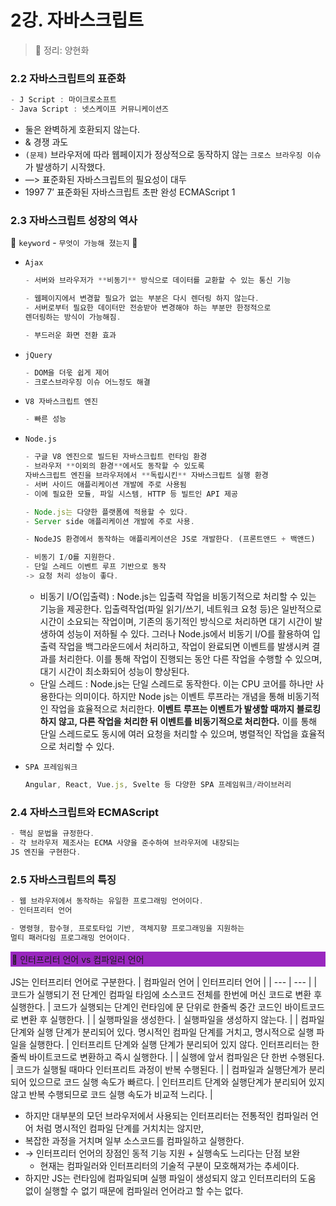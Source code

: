 # 2강. 자바스크립트
> 📝 정리: 양현화

### 2.2 자바스크립트의 표준화

```jsx
- J Script : 마이크로소프트
- Java Script : 넷스케이프 커뮤니케이션즈
```

- 둘은 완벽하게 호환되지 않는다.
- & 경쟁 과도
- `(문제)` 브라우저에 따라 웹페이지가 정상적으로 동작하지 않는 `크로스 브라우징 이슈`가 발생하기 시작했다.
- —> 표준화된 자바스크립트의 필요성이 대두
- 1997 7’ 표준화된 자바스크립트 초판 완성 ECMAScript 1

### 2.3 자바스크립트 성장의 역사

📝 `keyword` - `무엇이 가능해 졌는지` 📝

- `Ajax`

  ```jsx
  - 서버와 브라우저가 **비동기** 방식으로 데이터를 교환할 수 있는 통신 기능

  - 웹페이지에서 변경할 필요가 없는 부분은 다시 렌더링 하지 않는다.
  - 서버로부터 필요한 데이터만 전송받아 변경해야 하는 부분만 한정적으로
  렌더링하는 방식이 가능해짐.

  - 부드러운 화면 전환 효과
  ```

- `jQuery`
  ```jsx
  - DOM을 더욳 쉽게 제어
  - 크로스브라우징 이슈 어느정도 해결
  ```
- `V8 자바스크립트 엔진`
  ```jsx
  - 빠른 성능
  ```
- `Node.js`

  ```jsx
  - 구글 V8 엔진으로 빌드된 자바스크립트 런타임 환경
  - 브라우저 **이외의 환경**에서도 동작할 수 있도록
  자바스크립트 엔진을 브라우저에서 **독립시킨** 자바스크립트 실행 환경
  - 서버 사이드 애플리케이션 개발에 주로 사용됨
  - 이에 필요한 모듈, 파일 시스템, HTTP 등 빌트인 API 제공

  - Node.js는 다양한 플랫폼에 적용할 수 있다.
  - Server side 애플리케이션 개발에 주로 사용.

  - NodeJS 환경에서 동작하는 애플리케이션은 JS로 개발한다. (프론트앤드 + 백앤드)

  - 비동기 I/O를 지원한다.
  - 단일 스레드 이벤트 루프 기반으로 동작
  -> 요청 처리 성능이 좋다.

  ```

  - 비동기 I/O(입출력) : Node.js는 입출력 작업을 비동기적으로 처리할 수 있는 기능을 제공한다. 입출력작업(파일 읽기/쓰기, 네트워크 요청 등)은 일반적으로 시간이 소요되는 작업이며, 기존의 동기적인 방식으로 처리하면 대기 시간이 발생하여 성능이 저하될 수 있다.
    그러나 Node.js에서 비동기 I/O를 활용하여 입출력 작업을 백그라운드에서 처리하고, 작업이 완료되면 이벤트를 발생시켜 결과를 처리한다.
    이를 통해 작업이 진행되는 동안 다른 작업을 수행할 수 있으며, 대기 시간이 최소화되어 성능이 향상된다.
  - 단일 스레드 : Node.js는 단일 스레드로 동작한다. 이는 CPU 코어를 하나만 사용한다는 의미이다.
    하지만 Node js는 이벤트 루프라는 개념을 통해 비동기적인 작업을 효율적으로 처리한다.
    **이벤트 루프는 이벤트가 발생할 때까지 블로킹하지 않고, 다른 작업을 처리한 뒤 이벤트를 비동기적으로 처리한다.**
    이를 통해 단일 스레드로도 동시에 여러 요청을 처리할 수 있으며, 병렬적인 작업을 효율적으로 처리할 수 있다.

- `SPA 프레임워크`
  ```jsx
  Angular, React, Vue.js, Svelte 등 다양한 SPA 프레임워크/라이브러리
  ```

### 2.4 자바스크립트와 ECMAScript

```jsx
- 핵심 문법을 규정한다.
- 각 브라우저 제조사는 ECMA 사양을 준수하여 브라우저에 내장되는
JS 엔진을 구현한다.
```

### 2.5 자바스크립트의 특징

```jsx
- 웹 브라우저에서 동작하는 유일한 프로그래밍 언어이다.
- 인터프리터 언어

- 명령형, 함수형, 프로토타입 기반, 객체지향 프로그래밍을 지원하는
멀티 패러다임 프로그래밍 언어이다.
```

<aside style="background-color: #9927bf; padding: 2px;">
📝 인터프리터 언어 vs 컴파일러 언어

</aside>

JS는 인터프리터 언어로 구분한다.
| 컴파일러 언어 | 인터프리터 언어 |
| --- | --- |
| 코드가 실행되기 전 단계인 컴파일 타임에 소스코드 전체를 한번에 머신 코드로 변환 후 실행한다. | 코드가 실행되는 단계인 런타임에 문 단위로 한줄씩 중간 코드인 바이트코드로 변환 후 실행한다. |
| 실행파일을 생성한다. | 실행파일을 생성하지 않는다. |
| 컴파일 단계와 실행 단계가 분리되어 있다.
명시적인 컴파일 단계를 거치고, 명시적으로 실행 파일을 실행한다. | 인터프리트 단계와 실행 단계가 분리되어 있지 않다. 인터프리터는 한 줄씩 바이트코드로 변환하고 즉시 실행한다. |
| 실행에 앞서 컴파일은 단 한번 수행된다. | 코드가 실행될 때마다 인터프리트 과정이 반복 수행된다. |
| 컴파일과 실행단계가 분리되어 있으므로 코드 실행 속도가 빠르다. | 인터프리트 단계와 실행단계가 분리되어 있지 않고 반복 수행되므로 코드 실행 속도가 비교적 느리다. |

- 하지만 대부분의 모던 브라우저에서 사용되는 인터프리터는 전통적인 컴파일러 언어 처럼 명시적인 컴파일 단계를 거치치는 않지만,
- 복잡한 과정을 거치며 일부 소스코드를 컴파일하고 실행한다.
- → 인터프리터 언어의 장점인 동적 기능 지원 + 실행속도 느리다는 단점 보완
  - 현재는 컴파일러와 인터프리터의 기술적 구분이 모호해져가는 추세이다.
- 하지만 JS는 런타임에 컴파일되며 실행 파일이 생성되지 않고 인터프리터의 도움 없이 실행할 수 없기 때문에 컴파일러 언어라고 할 수는 없다.

